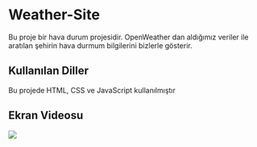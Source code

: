 <h1>Weather-Site</h1>

Bu proje bir hava durum projesidir. OpenWeather dan aldığımız veriler ile aratılan şehirin hava durmum bilgilerini bizlerle gösterir.

<h2>Kullanılan Diller</h2>

Bu projede HTML, CSS ve JavaScript kullanılmıştır

<h2>Ekran Videosu</h2>

![](havadurum.gif)
